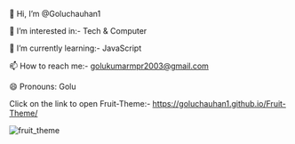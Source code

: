 👋 Hi, I’m @Goluchauhan1

👀 I’m interested in:- Tech & Computer

🌱 I’m currently learning:- JavaScript

📫 How to reach me:- golukumarmpr2003@gmail.com

😄 Pronouns: Golu

Click on the link to open Fruit-Theme:- https://goluchauhan1.github.io/Fruit-Theme/

![fruit_theme](https://github.com/Goluchauhan1/Fruit-Theme/assets/169231998/d2b8c09e-5a5c-47bc-bd3a-d794f28d4080)
